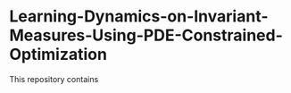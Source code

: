 # Learning-Dynamics-on-Invariant-Measures-Using-PDE-Constrained-Optimization

This repository contains 
